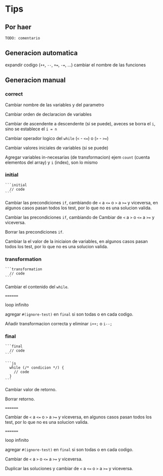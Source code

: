 # Tips

## Por haer

```
TODO: comentario
```

## Generacion automatica

expandir codigo (`++`, `--`, `+=`, `-=`, ...)
cambiar el nombre de las funciones

## Generacion manual

### correct

Cambiar nombre de las variables y del parametro

Cambiar orden de declaracion de variables

Cambiar de ascendente a descendente (si se puede), aveces se borra el `i`, sino se establece el `i = n`

Cambiar operador logico del `while` (`<` - `<=`) o (`>` - `>=`)

Cambiar valores iniciales de variables (si se puede)

Agregar variables in-necesarias (de transformacion) ejem `count` (cuenta elementos del array) y `i` (index), son lo mismo

### initial

````
```initial
  // code
```
````

Cambiar las precondiciones `if`, cambiando de `<` a `<=` o `>` a `>=` y viceversa, en algunos casos pasan todos los test, por lo que no es una solucion valida.

Cambiar las precondiciones `if`, cambiando de Cambiar de `<` a `>` o `<=` a `>=` y viceversa.

Borrar las precondiciones `if`.

Cambiar la el valor de la iniciaion de variables, en algunos casos pasan todos los test, por lo que no es una solucion valida.

### transformation

````
```transformation
  // code
```
````

Cambiar el contenido del `while`.

`======`

loop infinito

agregar `#(ignore-test)` en `final` si son todas o en cada codigo.

Añadir transformacion correcta y eliminar `i++;` o `i--;`

### final

````
```final
  // code
```
````

````
```js
  while (/* condicion */) {
    // code
  }
```
````

Cambiar valor de retorno.

Borrar retorno.

`======`

Cambiar de `<` a `<=` o `>` a `>=` y viceversa, en algunos casos pasan todos los test, por lo que no es una solucion valida.

`======`

loop infinito

agregar `#(ignore-test)` en `final` si son todas o en cada codigo.

Cambiar de `<` a `>` o `<=` a `>=` y viceversa.

Duplicar las soluciones y cambiar de `<` a `<=` o `>` a `>=` y viceversa.

```

```
